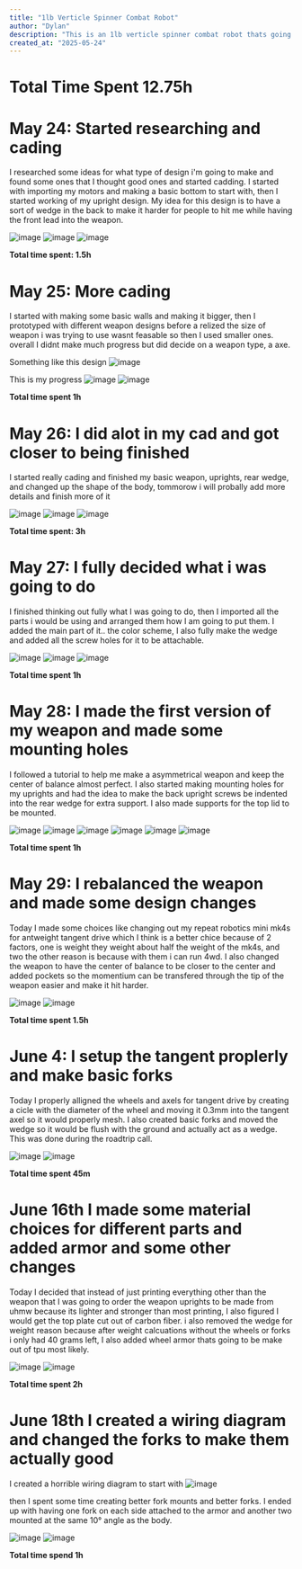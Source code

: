 ```yaml
---
title: "1lb Verticle Spinner Combat Robot"
author: "Dylan"
description: "This is an 1lb verticle spinner combat robot thats going to be named kit"
created_at: "2025-05-24"
---
```


# Total Time Spent 12.75h

# May 24: Started researching and cading

I researched some ideas for what type of design i'm going to make and found some ones that I thought good ones and started cadding. I started with importing my motors and making a basic bottom to start with, then I started working of my upright design.
My idea for this design is to have a sort of wedge in the back to make it harder for people to hit me while having the front lead into the weapon.

![image](https://github.com/user-attachments/assets/4080938f-a91c-4b55-809f-db00a01ce204)
![image](https://github.com/user-attachments/assets/3e491aac-6e6d-4c74-a218-c6429e72370c)
![image](https://github.com/user-attachments/assets/09a2e9f7-79dd-4353-9861-bf73bd8b9a50)

**Total time spent: 1.5h**

# May 25: More cading 

I started with making some basic walls and making it bigger, then I prototyped with different weapon designs before a relized the size of weapon i was trying to use wasnt feasable so then I used smaller ones. overall I didnt make much progress but did decide on a weapon type, a axe.

Something like this design
![image](https://github.com/user-attachments/assets/3b18aa12-cd9d-4d5d-bd44-daa16449c545)

This is my progress
![image](https://github.com/user-attachments/assets/aa817fff-ac6a-419b-abff-2e0a048b3502)
![image](https://github.com/user-attachments/assets/e5f547b5-c9d6-495c-bac3-b53679a13eb3)

**Total time spent 1h**

# May 26: I did alot in my cad and got closer to being finished

I started really cading and finished my basic weapon, uprights, rear wedge, and changed up the shape of the body, tommorow i will probally add more details and finish more of it

![image](https://github.com/user-attachments/assets/f19169e9-72d8-436d-b07c-3cd16624d5ef)
![image](https://github.com/user-attachments/assets/34ca63b4-9d91-43c9-bb7d-45203e836cb2)
![image](https://github.com/user-attachments/assets/11cc6028-c22f-49b2-87dc-e4604c987c14)

**Total time spent: 3h**

# May 27: I fully decided what i was going to do

I finished thinking out fully what I was going to do, then I imported all the parts i would be using and arranged them how I am going to put them. I added the main part of it.. the color scheme, I also fully make the wedge and added all the screw holes for it to be attachable.

![image](https://github.com/user-attachments/assets/33aff634-cb6f-440f-afc1-db74d4b4bd8d)
![image](https://github.com/user-attachments/assets/e1ba2209-9bda-4023-9c63-2926b790da5a)
![image](https://github.com/user-attachments/assets/105ac026-ef42-40c7-97c3-2dc037fd8912)

**Total time spent 1h**

# May 28: I made the first version of my weapon and made some mounting holes

I followed a tutorial to help me make a asymmetrical weapon and keep the center of balance almost perfect. I also started making mounting holes for my uprights and had the idea to make the back upright screws be indented into the rear wedge for extra support. I also made supports for the top lid to be mounted.

![image](https://github.com/user-attachments/assets/09366cf5-5ede-4e55-b546-82cc080b67ba)
![image](https://github.com/user-attachments/assets/a153f971-7b19-40ab-a2fd-b5634446760c)
![image](https://github.com/user-attachments/assets/a5746056-9073-4f6b-bd3f-89f7a133758d)
![image](https://github.com/user-attachments/assets/6754b473-831d-44db-8bc9-60f7a3e80cbf)
![image](https://github.com/user-attachments/assets/1da40615-6a5c-4b4b-b208-d2f435c7b6e4)
![image](https://github.com/user-attachments/assets/f1251653-6a6a-4ff0-b3e1-8650af734561)

**Total time spent 1h**

# May 29: I rebalanced the weapon and made some design changes

Today I made some choices like changing out my repeat robotics mini mk4s for antweight tangent drive which I think is a better chice because of 2 factors, one is weight they weight about half the weight of the mk4s, and two the other reason is because with them i can run 4wd. I also changed the weapon to have the center of balance to be closer to the center and added pockets so the momentium can be transfered through the tip of the weapon easier and make it hit harder.

![image](https://github.com/user-attachments/assets/ef8abbad-b5e7-40a1-a055-d8a989767a3e)
![image](https://github.com/user-attachments/assets/283cde40-934d-4a37-954c-879981d4ff79)

**Total time spent 1.5h**

# June 4: I setup the tangent proplerly and make basic forks

Today I properly alligned the wheels and axels for tangent drive by creating a cicle with the diameter of the wheel and moving it 0.3mm into the tangent axel so it would properly mesh. I also created basic forks and moved the wedge so it would be flush with the ground and actually act as a wedge. This was done during the roadtrip call.

![image](https://github.com/user-attachments/assets/89698c80-574d-47d1-89d6-13163a592648)
![image](https://github.com/user-attachments/assets/148a5f54-4b71-434d-b4a4-abc62e71cdfe)

**Total time spent 45m**

# June 16th I made some material choices for different parts and added armor and some other changes

Today I decided that instead of just printing everything other than the weapon that I was going to order the weapon uprights to be made from uhmw because its lighter and stronger than most printing, I also figured I would get the top plate cut out of carbon fiber. i also removed the wedge for weight reason because after weight calcuations without the wheels or forks i only had 40 grams left, I also added wheel armor thats going to be make out of tpu most likely.

![image](https://github.com/user-attachments/assets/76b68a01-8baf-42eb-9270-09665d6bca7b)
![image](https://github.com/user-attachments/assets/b3b2e57b-7f3c-4209-89db-0979c770db31)

**Total time spent 2h**

# June 18th I created a wiring diagram and changed the forks to make them actually good

I created a horrible wiring diagram to start with 
![image](https://github.com/user-attachments/assets/489cbab6-a527-4346-a347-b1885bde454d)

then I spent some time creating better fork mounts and better forks. I ended up with having one fork on each side attached to the armor and another two mounted at the same 10° angle as the body.

![image](https://github.com/user-attachments/assets/5319a7f3-c464-4d32-9264-356c090df354)
![image](https://github.com/user-attachments/assets/870794ed-071f-486f-aa08-e1fe73bd0b4c)

**Total time spend 1h**

